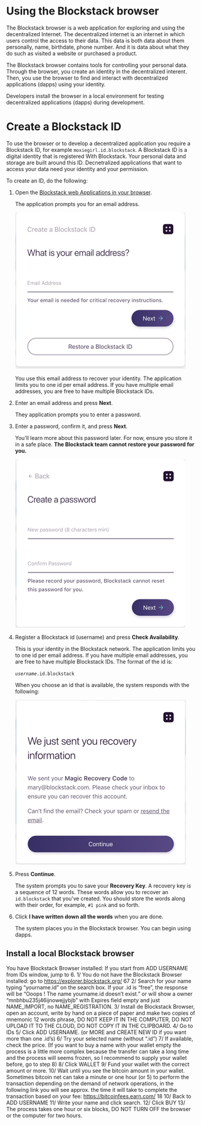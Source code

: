 # Using the Blockstack browser

The Blockstack browser is a web application for exploring and using the
decentralized Internet. The decentralized internet is an internet in which users
control the access to their data. This data is both data about them personally,
name, birthdate, phone number. And it is data about what they do such as visited
a website or purchased a product.

The Blockstack browser contains tools for controlling your personal data.
Through the browser, you create an identity in the decentralized interent. Then,
you  use the browser to find and interact with decentralized applications
(dapps) using your identity.

Developers install the browser in a local environment for testing
decentralized applications (dapps) during development.

# Create a Blockstack ID

To use the browser or to develop a decentralized application you require a
Blockstack ID, for example `moxiegirl.id.blockstack`. A Blockstack ID is a
digital identity that is registered With Blockstack. Your personal data and
storage are built around this ID. Decnetralized applications that want to access
your data need your identity and your permission.

To create an ID, do the following:

1. Open the [Blockstack web Applications in your browser](https://browser.blockstack.org/sign-up?redirect=%2F).

   The application prompts you for an email address.

   ![](images/create-id-0.png)

   You use this email address to recover your identity. The application limits
   you to one id per email address. If you have multiple email addresses, you
   are free to have multiple Blockstack IDs.

2. Enter an email address and press **Next**.

   They application prompts you to enter a password.

3. Enter a password, confirm it, and press **Next**.

   You'll learn more about this password later. For now, ensure you store it in
   a safe place. **The Blockstack team cannot restore your password for you.**

   ![](images/create-id-1.png)

3. Register a Blockstack id (username) and press **Check Availability**.

   This is your identity in the Blockstack network. The application limits
   you to one id per email address. If you have multiple email addresses, you
   are free to have multiple Blockstack IDs.  The format of the id is:

    _`username`_`.id.blockstack`

    When you choose an id that is available, the system responds with the following:

    ![](images/create-id-3.png)


4.  Press **Continue**.

    The system prompts you to save your **Recovery Key**.  A recovery key is a
    sequence of 12 words.  These words allow you to recover an `id.blockstack`
    that you've created.  You should store the words along with their order, for
    example,  `#1 pink` and so forth.

5. Click **I have written down all the words** when you are done.

   The system places you in the Blockstack browser.  You can begin using dapps.



## Install a local Blockstack browser

You have Blockstack Browser installed: If you start from ADD USERNAME from IDs window, jump to 6.
1/ You do not have the Blockstack Browser installed: go to https://explorer.blockstack.org/ 67
2/ Search for your name typing “yourname.id” on the search box. If your .id is “free”, the response will be “Ooops ! The name yourname.id doesn’t exist.” or will show a owner “mnbhbu235j46ijnowejjybjb” with Expires field empty and just NAME_IMPORT, no NAME_REGISTRATION.
3/ Install de Blockstack Browser, open an account, write by hand on a piece of paper and make two copies of mnemonic 12 words phrase, DO NOT KEEP IT IN THE COMPUTER, DO NOT UPLOAD IT TO THE CLOUD, DO NOT COPY IT IN THE CLIPBOARD.
4/ Go to IDs
5/ Click ADD USERNAME. (or MORE and CREATE NEW ID if you want more than one .id’s)
6/ Try your selected name (without “.id”)
7/ If available, check the price.
(If you want to buy a name with your wallet empty the process is a little more complex because the transfer can take a long time and the process will seems frozen, so I recommend to supply your wallet before, go to step 8)
8/ Click WALLET
9/ Fund your wallet with the correct amount or more.
10/ Wait until you see the bitcoin amount in your wallet. Sometimes bitcoin net can take a minute or one hour (or 5) to perform the transaction depending on the demand of network operations, in the following link you will see approx. the time it will take to complete the transaction based on your fee: https://bitcoinfees.earn.com/ 18
10/ Back to ADD USERNAME
11/ Write your name and click search.
12/ Click BUY
13/ The process takes one hour or six blocks, DO NOT TURN OFF the browser or the computer for two hours.
